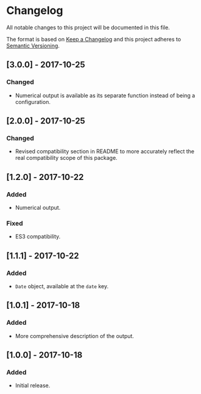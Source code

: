# Changelog

All notable changes to this project will be documented in this file.

The format is based on [Keep a Changelog](http://keepachangelog.com/en/1.0.0/)
and this project adheres to [Semantic Versioning](http://semver.org/spec/v2.0.0.html).

## [3.0.0] - 2017-10-25

### Changed

- Numerical output is available as its separate function instead of being a configuration.

## [2.0.0] - 2017-10-25

### Changed

- Revised compatibility section in README to more accurately reflect the real compatibility scope
  of this package.

## [1.2.0] - 2017-10-22

### Added

- Numerical output.

### Fixed

- ES3 compatibility.

## [1.1.1] - 2017-10-22

### Added

- `Date` object, available at the `date` key.

## [1.0.1] - 2017-10-18

### Added

- More comprehensive description of the output.

## [1.0.0] - 2017-10-18

### Added

- Initial release.
